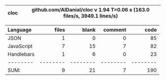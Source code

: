 cloc|github.com/AlDanial/cloc v 1.94  T=0.06 s (163.0 files/s, 3949.1 lines/s)
--- | ---

Language|files|blank|comment|code
:-------|-------:|-------:|-------:|-------:
JSON|1|0|0|85
JavaScript|7|15|7|82
Handlebars|1|6|0|23
--------|--------|--------|--------|--------
SUM:|9|21|7|190
